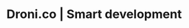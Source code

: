---
title: 'Droni.co | Smart development'
description: 'We transform ideas into innovative digital solutions. We are the Wozniak to your Jobs, we are the malt to your cupcake, we are the Spock to your Kirk, we are the Doc Brown to your Mcfly -I think you got it.'
image: 'https://droni.co/attachments/dronico-card.png'
---